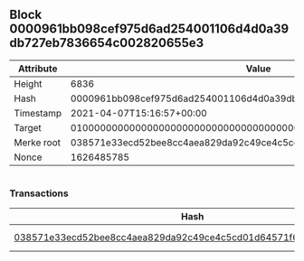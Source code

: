 ## Block 0000961bb098cef975d6ad254001106d4d0a39db727eb7836654c002820655e3

Attribute | Value
--- | ---
Height | 6836
Hash | 0000961bb098cef975d6ad254001106d4d0a39db727eb7836654c002820655e3
Timestamp | 2021-04-07T15:16:57+00:00
Target | 0100000000000000000000000000000000000000000000000000000000000000
Merke root | 038571e33ecd52bee8cc4aea829da92c49ce4c5cd01d64571f60011786b4f59a
Nonce | 1626485785

```

```

### Transactions

Hash | Amount
--- | ---
[038571e33ecd52bee8cc4aea829da92c49ce4c5cd01d64571f60011786b4f59a](038571e33ecd52bee8cc4aea829da92c49ce4c5cd01d64571f60011786b4f59a.md) | 10.00000000 SKEPTI 

